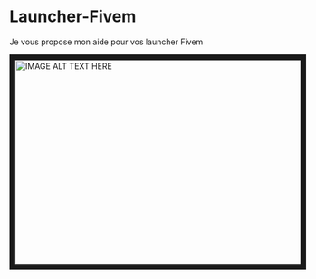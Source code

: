 # Launcher-Fivem
Je vous propose mon aide pour vos launcher Fivem

<a href="https://www.youtube.com/watch?v=OKXWPAgnYaE&feature=player_embedded&v=YOUTUBE_VIDEO_ID_HERE
" target="_blank"><img src="https://i9.ytimg.com/vi_webp/OKXWPAgnYaE/mqdefault.webp?sqp=COSnsPsF&rs=AOn4CLCQCVtm5F75CLNh2ZFMmJQmYnoqPg" 
alt="IMAGE ALT TEXT HERE" width="680" height="360" border="10" /></a>
